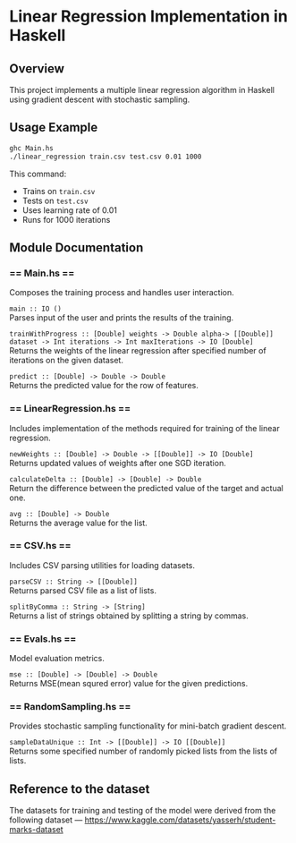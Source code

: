 # Linear Regression Implementation in Haskell

## Overview

This project implements a multiple linear regression algorithm in Haskell using gradient descent with stochastic sampling. 

## Usage Example

```bash
ghc Main.hs
./linear_regression train.csv test.csv 0.01 1000
```

This command:
- Trains on `train.csv`
- Tests on `test.csv`
- Uses learning rate of 0.01
- Runs for 1000 iterations

## Module Documentation

### == Main.hs ==

Composes the training process and handles user interaction.

`main :: IO ()`  
Parses input of the user and prints the results of the training.

`trainWithProgress :: [Double] weights -> Double alpha-> [[Double]] dataset -> Int iterations -> Int maxIterations -> IO [Double]`  
Returns the weights of the linear regression after specified number of iterations on the given dataset.

`predict :: [Double] -> Double -> Double`  
Returns the predicted value for the row of features.


### == LinearRegression.hs ==

Includes implementation of the methods required for training of the linear regression.

`newWeights :: [Double] -> Double -> [[Double]] -> IO [Double]`   
Returns updated values of weights after one SGD iteration.

`calculateDelta :: [Double] -> [Double] -> Double`   
Return the difference between the predicted value of the target and actual one.

`avg :: [Double] -> Double`  
Returns the average value for the list.

### == CSV.hs ==

Includes CSV parsing utilities for loading datasets.

`parseCSV :: String -> [[Double]]`  
Returns parsed CSV file as a list of lists. 

`splitByComma :: String -> [String]`   
Returns a list of strings obtained by splitting a string by commas.

### == Evals.hs ==

Model evaluation metrics.

`mse :: [Double] -> [Double] -> Double`   
Returns MSE(mean squred error) value for the given predictions.


### == RandomSampling.hs ==

Provides stochastic sampling functionality for mini-batch gradient descent.

`sampleDataUnique :: Int -> [[Double]] -> IO [[Double]]`   
Returns some specified number of randomly picked lists from the lists of lists. 

## Reference to the dataset

The datasets for training and testing of the model were derived from the following dataset — https://www.kaggle.com/datasets/yasserh/student-marks-dataset
